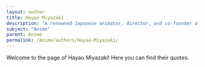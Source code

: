 ```yaml
---
layout: author
title: Hayao Miyazaki
description: "A renowned Japanese animator, director, and co-founder of Studio Ghibli, Miyazaki is known for his influential films such as 'Spirited Away' and 'My Neighbor Totoro' which have significantly shaped the world of anime."
subject: "Anime"
parent: Anime
permalink: /Anime/authors/Hayao-Miyazaki/
---
```


Welcome to the page of Hayao Miyazaki! Here you can find their quotes.
